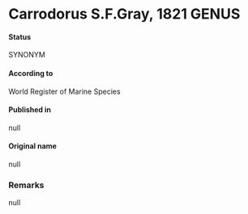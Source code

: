 Carrodorus S.F.Gray, 1821 GENUS
=======

#### Status
SYNONYM

#### According to
World Register of Marine Species

#### Published in
null

#### Original name
null

### Remarks
null